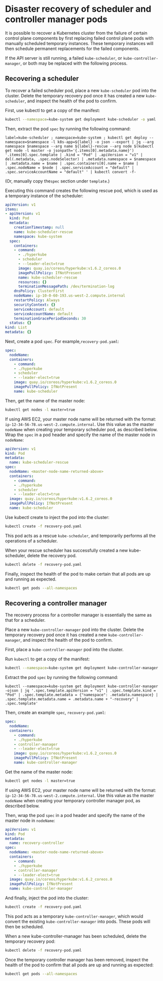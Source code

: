 # Disaster recovery of scheduler and controller manager pods

It is possible to recover a Kubernetes cluster from the failure of certain control plane components by first replacing failed control plane pods with manually scheduled temporary instances. These temporary instances will then schedule permanent replacements for the failed components.

If the API server is still running, a failed `kube-scheduler`, or `kube-controller-manager`, or both may be replaced with the following process.

## Recovering a scheduler

To recover a failed scheduler pod, place a new `kube-scheduler` pod into the cluster. Delete the temporary recovery pod once it has created a new `kube-scheduler`, and inspect the health of the pod to confirm.

First, use kubectl to get a copy of the manifest:
```bash
kubectl --namespace=kube-system get deployment kube-scheduler -o yaml
```

Then, extract the pod `spec` by running the following command:

`label=kube-scheduler ; namespace=kube-system ; kubectl get deploy --namespace=$namespace -l k8s-app=${label} -o json --export | jq --arg namespace $namespace --arg name ${label}-rescue --arg node $(kubectl get node -l master -o jsonpath='{.items[0].metadata.name}') '.items[0].spec.template | .kind = "Pod" | .apiVersion = "v1" | del(.metadata, .spec.nodeSelector) | .metadata.namespace = $namespace | .metadata.name = $name | .spec.containers[0].name = $name | .spec.nodeName = $node | .spec.serviceAccount = "default" | .spec.serviceAccountName = "default" ' | kubectl convert -f-`

(Or, manually copy the`spec` section under `template`.)

Executing this command creates the following rescue pod, which is used as a temporary instance of the scheduler:
```yaml
apiVersion: v1
items:
- apiVersion: v1
  kind: Pod
  metadata:
    creationTimestamp: null
    name: kube-scheduler-rescue
    namespace: kube-system
  spec:
    containers:
    - command:
      - ./hyperkube
      - scheduler
      - --leader-elect=true
      image: quay.io/coreos/hyperkube:v1.6.2_coreos.0
      imagePullPolicy: IfNotPresent
      name: kube-scheduler-rescue
      resources: {}
      terminationMessagePath: /dev/termination-log
    dnsPolicy: ClusterFirst
    nodeName: ip-10-0-60-193.us-west-2.compute.internal
    restartPolicy: Always
    securityContext: {}
    serviceAccount: default
    serviceAccountName: default
    terminationGracePeriodSeconds: 30
  status: {}
kind: List
metadata: {}
```

Next, create a pod `spec`. For example,`recovery-pod.yaml`:
```yaml
spec:
  nodeName:
  containers:
    - command:
    - ./hyperkube
    - scheduler
    - --leader-elect=true
    image: quay.io/coreos/hyperkube:v1.6.2_coreos.0
    imagePullPolicy: IfNotPresent
    name: kube-scheduler
```

Then, get the name of the master node:
```bash
kubectl get nodes -l master=true
```

If using AWS EC2, your master node name will be returned with the format: `ip-12-34-56-78.us-west-2.compute.internal`. Use this value as the master `nodeName` when creating your temporary scheduler pod, as described below.
Wrap the `spec` in a pod header and specify the name of the master node in `nodeName`:

```yaml
apiVersion: v1
kind: Pod
metadata:
  name: kube-scheduler-rescue
spec:
  nodeName: <master-node-name-returned-above>
  containers:
    - command:
    - ./hyperkube
    - scheduler
    - --leader-elect=true
  image: quay.io/coreos/hyperkube:v1.6.2_coreos.0
  imagePullPolicy: IfNotPresent
  name: kube-scheduler
```

Use kubectl create to inject the pod into the cluster:
```bash
kubectl create -f recovery-pod.yaml
```
This pod acts as a rescue `kube-scheduler`, and temporarily performs all the operations of a scheduler.

When your rescue scheduler has successfully created a new kube-scheduler, delete the recovery pod.
```bash
kubectl delete -f recovery-pod.yaml
```

Finally, inspect the health of the pod to make certain that all pods are up and running as expected.
```bash
kubectl get pods --all-namespaces
```

## Recovering a controller manager

The recovery process for a controller manager is essentially the same as that for a scheduler.

Place a new `kube-controller-manager` pod into the cluster. Delete the temporary recovery pod once it has created a new `kube-controller-manager`, and inspect the health of the pod to confirm.

First, place a `kube-controller-manager` pod into the cluster.

Run `kubectl` to get a copy of the manifest:

```bash
kubectl --namespace=kube-system get deployment kube-controller-manager -o yaml
```
Extract the pod `spec` by running the following command:

`kubectl --namespace=kube-system get deployment kube-controller-manager -ojson | jq '.spec.template.apiVersion = "v1" | .spec.template.kind = "Pod" | .spec.template.metadata = {"namespace": .metadata.namespace} | .spec.template.metadata.name = .metadata.name + "-recovery" | .spec.template'`

Then, create an example `spec`, `recovery-pod.yaml`:
```yaml
spec:
  nodeName:
  containers:
    - command:
    - ./hyperkube
    - controller-manager
    - --leader-elect=true
    image: quay.io/coreos/hyperkube:v1.6.2_coreos.0
    imagePullPolicy: IfNotPresent
    name: kube-controller-manager
```
Get the name of the master node:

```bash
kubectl get nodes -l master=true
```

If using AWS EC2, your master node name will be returned with the format: `ip-12-34-56-78.us-west-2.compute.internal`. Use this value as the master `nodeName` when creating your temporary controller manager pod, as described below.

Then, wrap the pod `spec` in a pod header and specify the name of the master node in `nodeName`:

```yaml
apiVersion: v1
kind: Pod
metadata:
  name: recovery-controller
spec:
  nodeName: <master-node-name-returned-above>
  containers:
    - command:
    - ./hyperkube
    - controller-manager
    - --leader-elect=true
  image: quay.io/coreos/hyperkube:v1.6.2_coreos.0
  imagePullPolicy: IfNotPresent
  name: kube-controller-manager
```

And finally, inject the pod into the cluster:
```bash
kubectl create -f recovery-pod.yaml
```

This pod acts as a temporary `kube-controller-manager`, which would convert the existing `kube-controller-manager` into pods. These pods will then be scheduled.

When a new kube-controller-manager has been scheduled, delete the temporary recovery pod:
```bash
kubectl delete -f recovery-pod.yaml
```

Once the temporary controller manager has been removed, inspect the health of the pod to confirm that all pods are up and running as expected:
```bash
kubectl get pods --all-namespaces
```
